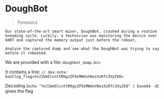 # DoughBot

> Forensics

```text
Our state-of-the-art smart mixer, DoughBot, crashed during a routine kneading cycle. Luckily, a technician was monitoring the device over UART and captured the memory output just before the reboot.

Analyze the captured dump and see what the DoughBot was trying to say before it rebooted.
```

We are provided with a file: `doughbot_dump.bin`

It contains a line: `// dev.note: bootlog_flag=YnJ1bm5lcnttMXgzZF9zMWduYWxzXzRfc3VyZX0=`

Decoding (`echo "YnJ1bm5lcnttMXgzZF9zMWduYWxzXzRfc3VyZX0" | base64 -d`) gives the flag
